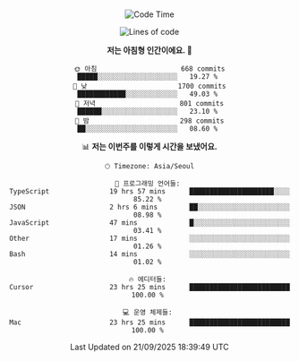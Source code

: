 <div align="center">

<br />

 <!--START_SECTION:waka-->
![Code Time](http://img.shields.io/badge/Code%20Time-5%2C143%20hrs%2044%20mins-blue)

![Lines of code](https://img.shields.io/badge/%EC%A0%80%EB%8A%94%20%EC%97%AC%ED%83%9C%EA%B9%8C%EC%A7%80%20-2.2%20million%20%EC%A4%84%EC%9D%98%20%EC%BD%94%EB%93%9C%EB%A5%BC%20%EC%9E%91%EC%84%B1%ED%96%88%EC%96%B4%EC%9A%94.-blue)

**저는 아침형 인간이에요. 🐤** 

```text
🌞 아침                     668 commits         █████░░░░░░░░░░░░░░░░░░░░   19.27 % 
🌆 낮　                     1700 commits        ████████████░░░░░░░░░░░░░   49.03 % 
🌃 저녁                     801 commits         ██████░░░░░░░░░░░░░░░░░░░   23.10 % 
🌙 밤　                     298 commits         ██░░░░░░░░░░░░░░░░░░░░░░░   08.60 % 
```


📊 **저는 이번주를 이렇게 시간을 보냈어요.** 

```text
🕑︎ Timezone: Asia/Seoul

💬 프로그래밍 언어들: 
TypeScript               19 hrs 57 mins      █████████████████████░░░░   85.22 % 
JSON                     2 hrs 6 mins        ██░░░░░░░░░░░░░░░░░░░░░░░   08.98 % 
JavaScript               47 mins             █░░░░░░░░░░░░░░░░░░░░░░░░   03.41 % 
Other                    17 mins             ░░░░░░░░░░░░░░░░░░░░░░░░░   01.26 % 
Bash                     14 mins             ░░░░░░░░░░░░░░░░░░░░░░░░░   01.02 % 

🔥 에디터들: 
Cursor                   23 hrs 25 mins      █████████████████████████   100.00 % 

💻 운영 체제들: 
Mac                      23 hrs 25 mins      █████████████████████████   100.00 % 
```


 Last Updated on 21/09/2025 18:39:49 UTC
<!--END_SECTION:waka-->

</div>
